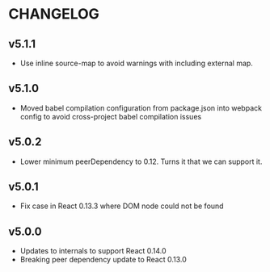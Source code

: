 # CHANGELOG

## v5.1.1

- Use inline source-map to avoid warnings with including external map.

## v5.1.0

- Moved babel compilation configuration from package.json into webpack
  config to avoid cross-project babel compilation issues

## v5.0.2

- Lower minimum peerDependency to 0.12. Turns it that we can support
  it.

## v5.0.1

- Fix case in React 0.13.3 where DOM node could not be found

## v5.0.0

- Updates to internals to support React 0.14.0
- Breaking peer dependency update to React 0.13.0
